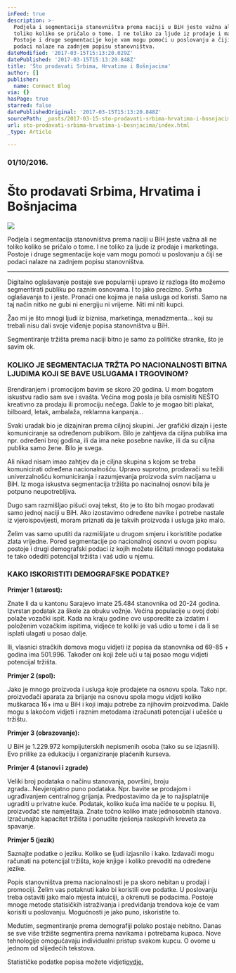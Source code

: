 ```yaml
---
inFeed: true
description: >-
  Podjela i segmentacija stanovništva prema naciji u BiH jeste važna ali ne
  toliko koliko se pričalo o tome. I ne toliko za ljude iz prodaje i marketinga.
  Postoje i druge segmentacije koje vam mogu pomoći u poslovanju a čiji se
  podaci nalaze na zadnjem popisu stanovništva.
dateModified: '2017-03-15T15:13:20.029Z'
datePublished: '2017-03-15T15:13:20.848Z'
title: 'Što prodavati Srbima, Hrvatima i Bošnjacima'
author: []
publisher:
  name: Connect Blog
via: {}
hasPage: true
starred: false
datePublishedOriginal: '2017-03-15T15:13:20.848Z'
sourcePath: _posts/2017-03-15-sto-prodavati-srbima-hrvatima-i-bosnjacima.md
url: sto-prodavati-srbima-hrvatima-i-bosnjacima/index.html
_type: Article

---
```

### 01/10/2016\.

# Što prodavati Srbima, Hrvatima i Bošnjacima
![](https://the-grid-user-content.s3-us-west-2.amazonaws.com/81386ade-9311-46e5-9f6e-960a9e168583.jpg)

Podjela i segmentacija stanovništva prema naciji u BiH jeste važna ali ne toliko koliko se pričalo o tome. I ne toliko za ljude iz prodaje i marketinga. Postoje i druge segmentacije koje vam mogu pomoći u poslovanju a čiji se podaci nalaze na zadnjem popisu stanovništva.

---

Digitalno oglašavanje postaje sve popularniji upravo iz razloga što možemo segmentirati publiku po raznim osnovama. I to jako precizno. Svrha oglašavanja to i jeste. Pronaći one kojima je naša usluga od koristi. Samo na taj način nitko ne gubi ni energiju ni vrijeme. Niti mi niti kupci.

Žao mi je što mnogi ljudi iz biznisa, marketinga, menadzmenta... koji su trebali nisu dali svoje viđenje popisa stanovništva u BiH.

Segmentiranje tržišta prema naciji bitno je samo za političke stranke, što je savim ok.

### **KOLIKO JE SEGMENTACIJA TRŽTA PO NACIONALNOSTI BITNA LJUDIMA KOJI SE BAVE USLUGAMA I TRGOVINOM?**

Brendiranjem i promocijom bavim se skoro 20 godina. U mom bogatom iskustvu radio sam sve i svašta. Većina mog posla je bila osmisliti NEŠTO kreativno za prodaju ili promociju nečega. Dakle to je mogao biti plakat, bilboard, letak, ambalaža, reklamna kanpanja...

Svaki uradak bio je dizajniran prema ciljnoj skupini. Jer grafički dizajn i jeste komuniciranje sa određenom publikom. Bilo je zahtjeva da ciljna publika ima npr. određeni broj godina, ili da ima neke posebne navike, ili da su ciljna publika samo žene. Bilo je svega.

Ali nikad nisam imao zahtjev da je ciljna skupina s kojom se treba komunicirati određena nacionalnošću. Upravo suprotno, prodavači su težili univerzalnošću komuniciranja i razumjevanja proizvoda svim nacijama u BiH. Iz moga iskustva segmentacija tržišta po nacinalnoj osnovi bila je potpuno neupotrebljiva.

Dugo sam razmišljao pišući ovaj tekst, što je to što bih mogao prodavati samo jednoj naciji u BiH. Ako izostavimo određene navike i potrebe nastale iz vjeroispovijesti, moram priznati da je takvih proizvoda i usluga jako malo.

Želim vas samo uputiti da razmišljate u drugom smjeru i koristitite podatke zlata vrijedne. Pored segmentacije po nacionalnoj osnovi u ovom popisu postoje i drugi demografski podaci iz kojih možete iščitati mnogo podataka te tako odediti potencijal tržišta i vaš udio u njemu.

### KAKO ISKORISTITI DEMOGRAFSKE PODATKE?

**Primjer 1 (starost):**

Znate li da u kantonu Sarajevo imate 25.484 stanovnika od 20-24 godina. Izvrstan podatak za škole za obuku vožnje. Većina populacije u ovoj dobi polaže vozački ispit. Kada na kraju godine ovo usporedite za izdatim i položenim vozačkim ispitima, vidjeće te koliki je vaš udio u tome i da li se isplati ulagati u posao dalje.

Ili, vlasnici stračkih domova mogu vidjeti iz popisa da stanovnika od 69-85 + godina ima 501.996\. Također oni koji žele ući u taj posao mogu vidjeti potencijal tržišta.

**Primjer 2 (spol):**

Jako je mnogo proizvoda i usluga koje prodajete na osnovu spola. Tako npr. proizvođači aparata za brijanje na osnovu spola mogu vidjeti koliko muškaraca 16+ ima u BiH i koji imaju potrebe za njihovim proizvodima. Dakle mogu s lakoćom vidjeti i raznim metodama izračunati potencijal i učešće u tržištu.

**Primjer 3 (obrazovanje):**

U BiH je 1.229.972 kompijuterskih nepismenih osoba (tako su se izjasnili). Evo prilike za edukaciju i organiziranje plaćenih kurseva.

**Primjer 4 (stanovi i zgrade)**

Veliki broj podataka o načinu stanovanja, površini, broju zgrada...Nevjerojatno puno podataka. Npr. bavite se prodajom i ugrađivanjem centralnog grijanja. Predpostavimo da je to najisplatnije ugraditi u privatne kuće. Podatak, koliko kuća ima naćiće te u popisu. Ili, proizvođač ste namještaja. Znate točno koliko imate jednosobnih stanova. Izračunajte kapacitet tržišta i ponudite rješenja raskopivih kreveta za spavanje.

**Primjer 5 (jezik)**

Saznajte podatke o jeziku. Koliko se ljudi izjasnilo i kako. Izdavači mogu računati na potencijal tržišta, koje knjige i koliko prevoditi na određene jezike.

Popis stanovništva prema nacionalnosti je pa skoro nebitan u prodaji i promociji.  Želim vas potaknuti kako bi koristili ove podatke. U poslovanju treba ostaviti jako malo mjesta intuiciji, a okrenuti se podacima. Postoje mnoge metode statisičkih istraživanja i predviđanja trendova koje će vam korisiti u poslovanju. Mogućnosti je jako puno, iskoristite to.

Međutim, segmentiranje prema demografiji polako postaje nebitno. Danas se sve više tržište segmentira prema navikama i potrebama kupaca. Nove tehnologije omogućavaju individualni pristup svakom kupcu. O ovome u jednom od slijedećih tekstova.

Statističke podatke popisa možete vidjeti[ovdje.][0]

[0]: http://www.popis2013.ba/popis2013/doc/Popis2013prvoIzdanje.pdf
